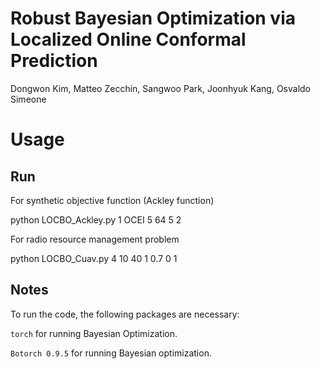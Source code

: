 # Robust Bayesian Optimization via Localized Online Conformal Prediction

Dongwon Kim, Matteo Zecchin, Sangwoo Park, Joonhyuk Kang, Osvaldo Simeone

Usage
=====

## Run
For synthetic objective function (Ackley function)

python LOCBO_Ackley.py 1 OCEI 5 64 5 2

For radio resource management problem

python LOCBO_Cuav.py 4 10 40 1 0.7 0 1


## Notes
To run the code, the following packages are necessary:

```torch``` for running Bayesian Optimization.

```Botorch 0.9.5``` for running Bayesian optimization.
